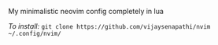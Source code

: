 My minimalistic neovim config completely in lua

*To install:*
`git clone https://github.com/vijaysenapathi/nvim ~/.config/nvim/`
